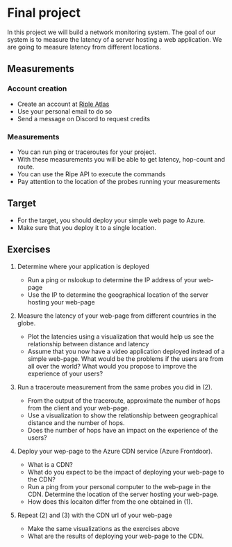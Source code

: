 # Final project


In this project we will build a network monitoring system. The goal of our system is to measure the latency of a server hosting a web application. We are going to measure latency from different locations. 

## Measurements

### Account creation
- Create an account at [Riple Atlas](https://access.ripe.net/registration])
- Use your personal email to do so
- Send a message on Discord to request credits

### Measurements
- You can run ping or traceroutes for your project. 
- With these measurements you will be able to get latency, hop-count and route.
- You can use the Ripe API to execute the commands
- Pay attention to the location of the probes running your measurements



## Target

- For the target, you should deploy your simple web page to Azure. 
- Make sure that you deploy it to a single location.

## Exercises

1. Determine where your application is deployed
    - Run a ping or nslookup to determine the IP address of your web-page
    - Use the IP to determine the geographical location of the server hosting your web-page


2. Measure the latency of your web-page from different countries in the globe. 

    - Plot the latencies using a visualization that would help us see the relationship between distance and latency
    - Assume that you now have a video application deployed instead of a simple web-page. What would be the problems if the users are from all over the world? What would you propose to improve the experience of your users?


3. Run a traceroute measurement from the same probes you did in (2).

    - From the output of the traceroute, approximate the number of hops from the client and your web-page.
    - Use a visualization to show the relationship between geographical distance and the number of hops. 
    - Does the number of hops have an impact on the experience of the users?
    

4. Deploy your wep-page to the Azure CDN service (Azure Frontdoor).

    - What is a CDN?
    - What do you expect to be the impact of deploying your web-page to the CDN?
    - Run a ping from your personal computer to the web-page in the CDN. Determine the location of the server hosting your web-page.
    - How does this locaiton differ from the one obtained in (1).
    
    
5. Repeat (2) and (3) with the CDN url of your web-page
    - Make the same visualizations as the exercises above
    - What are the results of deploying your web-page to the CDN. 
    
    


```python

```


```python

```
